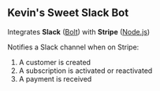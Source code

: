 ## Kevin's Sweet Slack Bot

Integrates **Slack** ([Bolt](https://slack.dev/bolt-js/tutorial/getting-started))
with **Stripe** ([Node.js](https://github.com/stripe/stripe-node))

Notifies a Slack channel when on Stripe:
  1. A customer is created
  2. A subscription is activated or reactivated
  3. A payment is received
